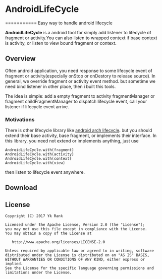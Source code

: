 ﻿# AndroidLifeCycle

===========
Easy way to handle android lifecycle

**AndroidLifeCycle** is a android tool for simply add listener to lifecycle of fragment or activity.You can also listen to wrapped context if base context is activity, or listen to view bound fragment or context.

Overview
--------
Often android application, you need response to some lifecycle event of fragment or activity(especially onStop or onDestory to release source). In general, we override fragment or activity event method. but sometime we need bind listener in other place, then i built this tools.

The idea is simple: add a empty fragment to activity fragmentManager or fragment childFragmentManager to dispatch lifecycle event, call your listener if lifecycle event arrive.

### Motivations
There is other lifecycle library like [android arch lifecycle][1]. but you should extend their base activity, base fragment, or implements their interface. In this library, you need not extend or implements anything, just use 
```
AndroidLifeCycle.with(fragment)
AndroidLifeCycle.with(activity)
AndroidLifeCycle.with(context)
AndroidLifeCycle.with(view)
```
then listen to lifecycle event anywhere.

Download
--------

License
-------
    Copyright (C) 2017 Yk Rank

    Licensed under the Apache License, Version 2.0 (the "License");
    you may not use this file except in compliance with the License.
    You may obtain a copy of the License at

       http://www.apache.org/licenses/LICENSE-2.0

    Unless required by applicable law or agreed to in writing, software
    distributed under the License is distributed on an "AS IS" BASIS,
    WITHOUT WARRANTIES OR CONDITIONS OF ANY KIND, either express or implied.
    See the License for the specific language governing permissions and
    limitations under the License.

[1]: https://developer.android.com/topic/libraries/architecture/lifecycle.html